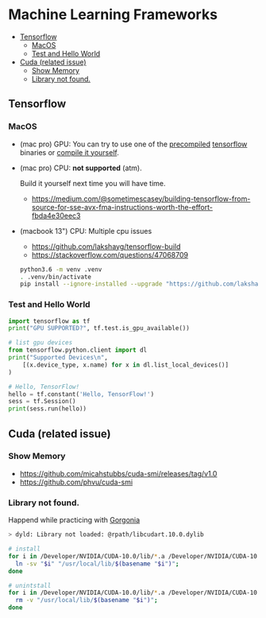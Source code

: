 # Machine Learning Frameworks


<!-- @import "[TOC]" {cmd="toc" depthFrom=2 depthTo=6 orderedList=false} -->

<!-- code_chunk_output -->

* [Tensorflow](#tensorflow)
	* [MacOS](#macos)
	* [Test and Hello World](#test-and-hello-world)
* [Cuda (related issue)](#cuda-related-issue)
	* [Show Memory](#show-memory)
	* [Library not found.](#library-not-found)

<!-- /code_chunk_output -->

## Tensorflow

### MacOS

* (mac pro) GPU: You can try to use one of the [precompiled](https://github.com/lakshayg/tensorflow-build) [tensorflow](https://storage.googleapis.com/74thopen/tensorflow_osx/index.html) binaries or [compile it yourself](https://github.com/butuzov/tensorflow-gpu-macosx).

* (mac pro) CPU: **not supported** (atm).

  Build it yourself next time you will have time.

  * https://medium.com/@sometimescasey/building-tensorflow-from-source-for-sse-avx-fma-instructions-worth-the-effort-fbda4e30eec3

* (macbook 13") CPU: Multiple cpu issues

  * https://github.com/lakshayg/tensorflow-build
  * https://stackoverflow.com/questions/47068709

  ```bash
  python3.6 -m venv .venv
  . .venv/bin/activate
  pip install --ignore-installed --upgrade "https://github.com/lakshayg/tensorflow-build/releases/download/tf1.9.0-macos-py27-py36/tensorflow-1.9.0-cp36-cp36m-macosx_10_13_x86_64.whl"
  ```

### Test and Hello World

  ```python
  import tensorflow as tf
  print("GPU SUPPORTED?", tf.test.is_gpu_available())

  # list gpu devices
  from tensorflow.python.client import dl
  print("Supported Devices\n",
      [(x.device_type, x.name) for x in dl.list_local_devices()]
  )

  # Hello, TensorFlow!
  hello = tf.constant('Hello, TensorFlow!')
  sess = tf.Session()
  print(sess.run(hello))
  ```


## Cuda (related issue)

### Show Memory

  * https://github.com/micahstubbs/cuda-smi/releases/tag/v1.0
  * https://github.com/phvu/cuda-smi

### Library not found.
  Happend while practicing with [Gorgonia](https://github.com/gorgonia)

  ```bash
  > dyld: Library not loaded: @rpath/libcudart.10.0.dylib
  ```

  ```bash
  # install
  for i in /Developer/NVIDIA/CUDA-10.0/lib/*.a /Developer/NVIDIA/CUDA-10.0/lib/*.dylib; do
    ln -sv "$i" "/usr/local/lib/$(basename "$i")";
  done

  # unintstall
  for i in /Developer/NVIDIA/CUDA-10.0/lib/*.a /Developer/NVIDIA/CUDA-10.0/lib/*.dylib; do
    rm -v "/usr/local/lib/$(basename "$i")";
  done
  ```
